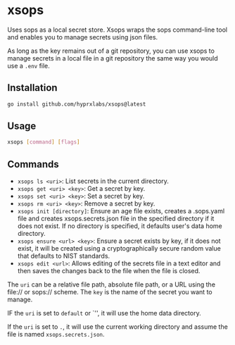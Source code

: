 # xsops

Uses sops as a local secret store.  Xsops wraps the sops command-line
tool and enables you to manage secrets using json files.

As long as the key remains out of a git repository, you can use xsops
to manage secrets in a local file in a git repository the same way
you would use a `.env` file.

## Installation

```bash
go install github.com/hyprxlabs/xsops@latest
```

## Usage

```bash
xsops [command] [flags]
```

## Commands

- `xsops ls <uri>`: List secrets in the current directory.
- `xsops get <uri> <key>`: Get a secret by key.
- `xsops set <uri> <key>`: Set a secret by key.
- `xsops rm <uri> <key>`: Remove a secret by key.
- `xsops init [directory]`: Ensure an age file exists, creates a .sops.yaml
   file and creates xsops.secrets.json file in the specified directory if it does
   not exist. If no directory is specified, it defaults user's data home directory.
- `xsops ensure <url> <key>`: Ensure a secret exists by key, if it does not exist,
   it will be created using a cryptographically secure random value that defaults
   to NIST standards.
- `xsops edit <url>`: Allows editing of the secrets file in a text editor and then saves
    the changes back to the file when the file is closed.

The `uri` can be a relative file path, absolute file path, or a URL using the file://
or sops:// scheme. The `key` is the name of the secret you want to manage.

IF the `uri` is set to `default` or `'', it will use the home data directory.

If the `uri` is set to `.`, it will use the current working directory and assume
the file is named `xsops.secrets.json`.
